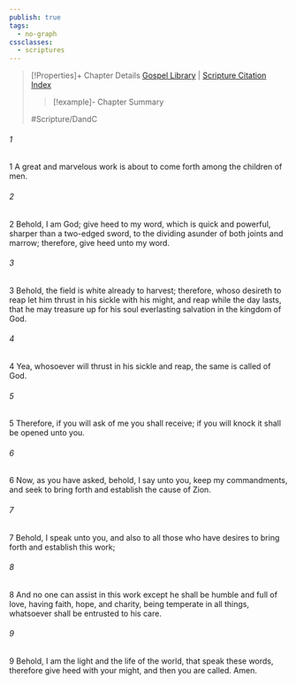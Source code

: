 ```yaml
---
publish: true
tags:
  - no-graph
cssclasses:
  - scriptures
---
```

>[!Properties]+ Chapter Details
>[Gospel Library](https://churchofjesuschrist.org/study/scriptures/dc-testament/dc/12?lang=eng)    |    [Scripture Citation Index](https://scriptures.byu.edu/#12e0c::c12e0c)
>>[!example]- Chapter Summary
>> 
> 
>
>#Scripture/DandC
###### 1
1 A great and marvelous work is about to come forth among the children of men.
###### 2
2 Behold, I am God; give heed to my word, which is quick and powerful, sharper than a two-edged sword, to the dividing asunder of both joints and marrow; therefore, give heed unto my word.
###### 3
3 Behold, the field is white already to harvest; therefore, whoso desireth to reap let him thrust in his sickle with his might, and reap while the day lasts, that he may treasure up for his soul everlasting salvation in the kingdom of God.
###### 4
4 Yea, whosoever will thrust in his sickle and reap, the same is called of God.
###### 5
5 Therefore, if you will ask of me you shall receive; if you will knock it shall be opened unto you.
###### 6
6 Now, as you have asked, behold, I say unto you, keep my commandments, and seek to bring forth and establish the cause of Zion.
###### 7
7 Behold, I speak unto you, and also to all those who have desires to bring forth and establish this work;
###### 8
8 And no one can assist in this work except he shall be humble and full of love, having faith, hope, and charity, being temperate in all things, whatsoever shall be entrusted to his care.
###### 9
9 Behold, I am the light and the life of the world, that speak these words, therefore give heed with your might, and then you are called. Amen.

